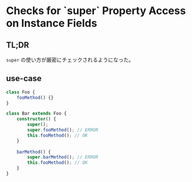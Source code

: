# Checks for \`super\` Property Access on Instance Fields

## TL;DR

`super` の使い方が厳密にチェックされるようになった。

## use-case

```typescript
class Foo {
    fooMethod() {}
}

class Bar extends Foo {
    constructor() {
        super();
        super.fooMethod(); // ERROR
        this.fooMethod(); // OK
    }
    
    barMethod() {
        super.barMethod(); // ERROR
        this.fooMethod(); // OK
    }
}
```
